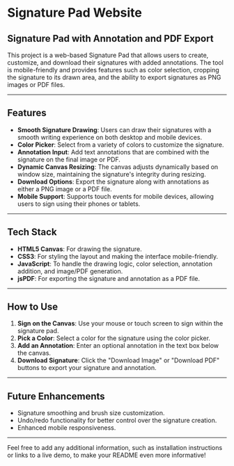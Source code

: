 
# Signature Pad Website

## Signature Pad with Annotation and PDF Export

This project is a web-based Signature Pad that allows users to create, customize, and download their signatures with added annotations. The tool is mobile-friendly and provides features such as color selection, cropping the signature to its drawn area, and the ability to export signatures as PNG images or PDF files.

---

## Features

- **Smooth Signature Drawing**: Users can draw their signatures with a smooth writing experience on both desktop and mobile devices.
- **Color Picker**: Select from a variety of colors to customize the signature.
- **Annotation Input**: Add text annotations that are combined with the signature on the final image or PDF.
- **Dynamic Canvas Resizing**: The canvas adjusts dynamically based on window size, maintaining the signature's integrity during resizing.
- **Download Options**: Export the signature along with annotations as either a PNG image or a PDF file.
- **Mobile Support**: Supports touch events for mobile devices, allowing users to sign using their phones or tablets.

---

## Tech Stack

- **HTML5 Canvas**: For drawing the signature.
- **CSS3**: For styling the layout and making the interface mobile-friendly.
- **JavaScript**: To handle the drawing logic, color selection, annotation addition, and image/PDF generation.
- **jsPDF**: For exporting the signature and annotation as a PDF file.

---

## How to Use

1. **Sign on the Canvas**: Use your mouse or touch screen to sign within the signature pad.
2. **Pick a Color**: Select a color for the signature using the color picker.
3. **Add an Annotation**: Enter an optional annotation in the text box below the canvas.
4. **Download Signature**: Click the "Download Image" or "Download PDF" buttons to export your signature and annotation.

---

## Future Enhancements

- Signature smoothing and brush size customization.
- Undo/redo functionality for better control over the signature creation.
- Enhanced mobile responsiveness.

---

Feel free to add any additional information, such as installation instructions or links to a live demo, to make your README even more informative!
